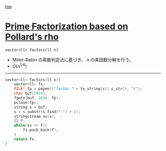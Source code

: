 [top](../README.md)

# [Prime Factorization based on Pollard's rho](./rho.hpp)

`vector<ll> factors(ll n)`
- Miller-Rabin の素数判定法に基づき、 $n$ の素因数分解を行う。
- $O(n^{1/4})$

---

```cpp
vector<ll> factors(ll x){
    vector<ll> fs;
    FILE* fp = popen(("factor " + to_string(x)).c_str(), "r");
    char buf[1024];
    fgets(buf, 1024, fp);
    pclose(fp);
    string s = buf;
    s = s.substr(s.find(":") + 1);
    stringstream ss(s);
    ll f;
    while(ss >> f){
        fs.push_back(f);
    }
    return fs;
}
```
